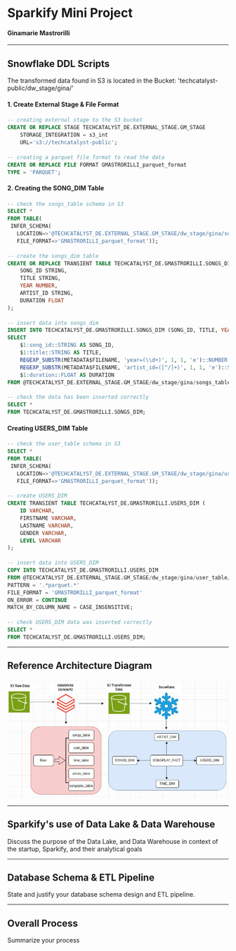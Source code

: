 # Sparkify Mini Project
#### Ginamarie Mastrorilli
---
## Snowflake DDL Scripts

The transformed data found in S3 is located in the Bucket: 'techcatalyst-public/dw_stage/gina/'

#### 1. Create External Stage & File Format

```sql
-- creating external stage to the S3 bucket
CREATE OR REPLACE STAGE TECHCATALYST_DE.EXTERNAL_STAGE.GM_STAGE
    STORAGE_INTEGRATION = s3_int
    URL='s3://techcatalyst-public';

-- creating a parquet file format to read the data
CREATE OR REPLACE FILE FORMAT GMASTRORILLI_parquet_format
TYPE = 'PARQUET';
```
#### 2. Creating the SONG_DIM Table

```sql
-- check the songs_table schema in S3
SELECT *
FROM TABLE(
 INFER_SCHEMA(
   LOCATION=>'@TECHCATALYST_DE.EXTERNAL_STAGE.GM_STAGE/dw_stage/gina/songs_table/',
   FILE_FORMAT=>'GMASTRORILLI_parquet_format'));

-- create the songs_dim table 
CREATE OR REPLACE TRANSIENT TABLE TECHCATALYST_DE.GMASTRORILLI.SONGS_DIM (
    SONG_ID STRING,
    TITLE STRING,
    YEAR NUMBER,
    ARTIST_ID STRING,
    DURATION FLOAT
);

-- insert data into songs_dim
INSERT INTO TECHCATALYST_DE.GMASTRORILLI.SONGS_DIM (SONG_ID, TITLE, YEAR, ARTIST_ID, DURATION)
SELECT
    $1:song_id::STRING AS SONG_ID,
    $1:title::STRING AS TITLE,
    REGEXP_SUBSTR(METADATA$FILENAME, 'year=(\\d+)', 1, 1, 'e')::NUMBER AS YEAR,
    REGEXP_SUBSTR(METADATA$FILENAME, 'artist_id=([^/]+)', 1, 1, 'e')::STRING AS ARTIST_ID,
    $1:duration::FLOAT AS DURATION
FROM @TECHCATALYST_DE.EXTERNAL_STAGE.GM_STAGE/dw_stage/gina/songs_table/ (FILE_FORMAT => 'GMASTRORILLI_parquet_format', PATTERN => '.*parquet.*');

-- check the data has been inserted correctly
SELECT *
FROM TECHCATALYST_DE.GMASTRORILLI.SONGS_DIM;
```

#### Creating USERS_DIM Table

```sql
-- check the user_table schema in S3
SELECT *
FROM TABLE(
 INFER_SCHEMA(
   LOCATION=>'@TECHCATALYST_DE.EXTERNAL_STAGE.GM_STAGE/dw_stage/gina/user_table/',
   FILE_FORMAT=>'GMASTRORILLI_parquet_format'));

-- create USERS_DIM
CREATE TRANSIENT TABLE TECHCATALYST_DE.GMASTRORILLI.USERS_DIM (
    ID VARCHAR,
    FIRSTNAME VARCHAR,
    LASTNAME VARCHAR,
    GENDER VARCHAR,
    LEVEL VARCHAR
);

-- insert data into USERS_DIM
COPY INTO TECHCATALYST_DE.GMASTRORILLI.USERS_DIM
FROM @TECHCATALYST_DE.EXTERNAL_STAGE.GM_STAGE/dw_stage/gina/user_table/
PATTERN = '.*parquet.*'
FILE_FORMAT = 'GMASTRORILLI_parquet_format'
ON_ERROR = CONTINUE
MATCH_BY_COLUMN_NAME = CASE_INSENSITIVE;

-- check USERS_DIM data was inserted correctly 
SELECT *
FROM TECHCATALYST_DE.GMASTRORILLI.USERS_DIM;
```














---
## Reference Architecture Diagram
![Reference Architecture Diagram](images/mini_project_RAD.JPG)

---
## Sparkify's use of Data Lake & Data Warehouse
Discuss the purpose of the Data Lake, and Data Warehouse in context of the startup, Sparkify, and their analytical goals

---
## Database Schema & ETL Pipeline
State and justify your database schema design and ETL pipeline.

---
## Overall Process
Summarize your process